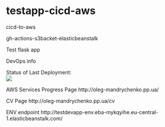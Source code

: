 # testapp-cicd-aws
<p>cicd-to-aws</p>
<p>gh-actions-s3backet-elasticbeanstalk</p>
<p>Test flask app</p>
<p>DevOps info</p>
Status of Last Deployment:<br>
<img src="https://github.com/OLG-MAN/testapp-cicd-aws/workflows/CICD-TO-AWS/badge.svg?branch=main"><br>
<p>AWS Services Progress Page  http://oleg-mandrychenko.pp.ua/</p>
<p>CV Page  http://oleg-mandrychenko.pp.ua/cv</p>
<p>ENV endpoint http://testdevapp-env.eba-mykqyihe.eu-central-1.elasticbeanstalk.com/</p>
